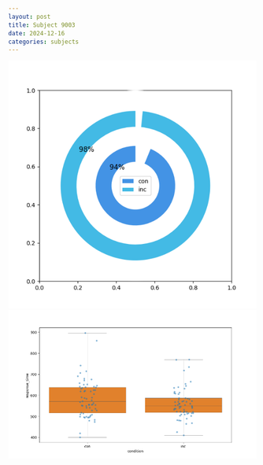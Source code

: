 ```yaml
---
layout: post
title: Subject 9003
date: 2024-12-16
categories: subjects
---
```


![](data/9003/run-7/9003_accuracy_by_condition.png)
![](data/9003/run-7/9003_rt.png)
